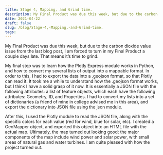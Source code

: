 ```yaml
---
title: Stage 4, Mapping, and Grind time.
description: My Final Product was due this week, but due to the carbon dioxide value issue from the last blog pos...
date: 2021-04-22
draft: false
slug: /blog/Stage-4,-Mapping,-and-Grind-time.
tags: 
---
```

My Final Product was due this week, but due to the carbon dioxide value issue from the last blog post, I am forced to turn in my Final Product a couple days late. That means it’s time to grind.

My final step was to learn how the Plotly Express module works in Python, and how to convert my several lists of output into a mappable format. In order to this, I had to export the data into a .geojson format, so that Plotly can read it. It took me a while to understand how the .geojson format works, but I think I have a solid grasp of it now. It is essentially a JSON file with the following attributes: a list of feature objects, which each have the following attributes: Geometry, ID, and Properties. I had to convert my lists into a set of dictionaries (a friend of mine in college advised me in this area), and export the dictionary into JSON file using the json module. 

After this, I used the Plotly module to read the JSON file, along with the specific colors for each value (red for wind, blue for solar, etc). I created a GeoMapper object, and exported this object into an HTML file with the actual map. Ultimately, the map turned out looking good; the major components of the map include wind power and solar power, with small areas of natural gas and water turbines. I am quite pleased with how the project turned out.


